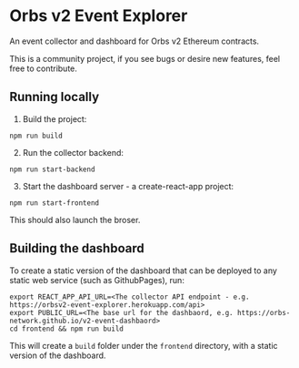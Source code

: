 # Orbs v2 Event Explorer
An event collector and dashboard for Orbs v2 Ethereum contracts.

This is a community project, if you see bugs or desire new features, feel free to contribute.

## Running locally
1. Build the project:

`npm run build`

2. Run the collector backend:

`npm run start-backend`

3. Start the dashboard server - a create-react-app project:

`npm run start-frontend`

This should also launch the broser.

## Building the dashboard
To create a static version of the dashboard that can be deployed to any static web service (such as GithubPages), run:

```
export REACT_APP_API_URL=<The collector API endpoint - e.g. https://orbsv2-event-explorer.herokuapp.com/api>
export PUBLIC_URL=<The base url for the dashbaord, e.g. https://orbs-network.github.io/v2-event-dashbaord>
cd frontend && npm run build
```

This will create a `build` folder under the `frontend` directory, with a static version of the dashboard.
